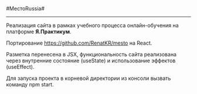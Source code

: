 #МестоRussia#  
____________  

Реализация сайта в рамках учебного процесса онлайн-обучения на платформе **Я.Практикум**.  

Портирование https://github.com/RenatKR/mesto на React.

Разметка перенесена в JSX, функциональность сайта реализована через внутренние состояние (useState) и использование эффектов (useEffect).

Для запуска проекта в корневой директории из консоли вызвать команду npm start.
